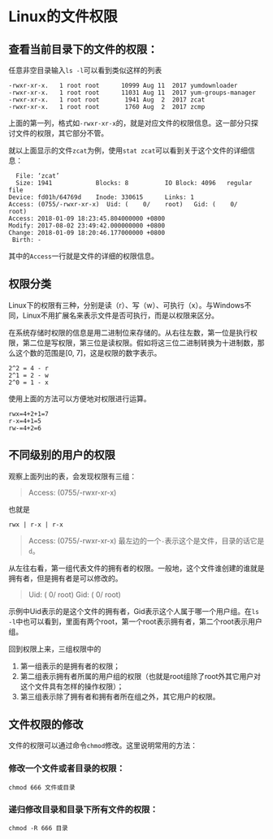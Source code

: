 # Linux的文件权限

## 查看当前目录下的文件的权限：

任意非空目录输入```ls -l```可以看到类似这样的列表

    -rwxr-xr-x.   1 root root      10999 Aug 11  2017 yumdownloader
    -rwxr-xr-x.   1 root root      11031 Aug 11  2017 yum-groups-manager
    -rwxr-xr-x.   1 root root       1941 Aug  2  2017 zcat
    -rwxr-xr-x.   1 root root       1760 Aug  2  2017 zcmp

上面的第一列，格式如```-rwxr-xr-x```的，就是对应文件的权限信息。这一部分只探讨文件的权限，其它部分不管。

就以上面显示的文件```zcat```为例，使用```stat zcat```可以看到关于这个文件的详细信息：

      File: ‘zcat’
      Size: 1941            Blocks: 8          IO Block: 4096   regular file
    Device: fd01h/64769d    Inode: 330615      Links: 1
    Access: (0755/-rwxr-xr-x)  Uid: (    0/    root)   Gid: (    0/    root)
    Access: 2018-01-09 18:23:45.804000000 +0800
    Modify: 2017-08-02 23:49:42.000000000 +0800
    Change: 2018-01-09 18:20:46.177000000 +0800
     Birth: -

其中的```Access```一行就是文件的详细的权限信息。

## 权限分类

Linux下的权限有三种，分别是读（r）、写（w）、可执行（x）。与Windows不同，Linux不用扩展名来表示文件是否可执行，而是以权限来区分。

在系统存储时权限的信息是用二进制位来存储的。从右往左数，第一位是执行权限，第二位是写权限，第三位是读权限。假如将这三位二进制转换为十进制数，那么这个数的范围是[0, 7]，这是权限的数字表示。

    2^2 = 4 - r
    2^1 = 2 - w
    2^0 = 1 - x

使用上面的方法可以方便地对权限进行运算。

    rwx=4+2+1=7
    r-x=4+1=5
    rw-=4+2=6

## 不同级别的用户的权限

观察上面列出的表，会发现权限有三组：

> Access: (0755/-rwxr-xr-x)

也就是

    rwx | r-x | r-x

> Access: (0755/-rwxr-xr-x) 最左边的一个```-```表示这个是文件，目录的话它是```d```。

从左往右看，第一组代表文件的拥有者的权限。一般地，这个文件谁创建的谁就是拥有者，但是拥有者是可以修改的。

> Uid: (    0/    root)    Gid: (    0/    root)

示例中Uid表示的是这个文件的拥有者，Gid表示这个人属于哪一个用户组。在```ls -l```中也可以看到，里面有两个root，第一个root表示拥有者，第二个root表示用户组。

回到权限上来，三组权限中的

1. 第一组表示的是拥有者的权限；
2. 第二组表示拥有者所属的用户组的权限（也就是root组除了root外其它用户对这个文件具有怎样的操作权限）；
3. 第三组表示除了拥有者和拥有者所在组之外，其它用户的权限。

## 文件权限的修改

文件的权限可以通过命令```chmod```修改。这里说明常用的方法：

### 修改一个文件或者目录的权限：

    chmod 666 文件或目录

### 递归修改目录和目录下所有文件的权限：

    chmod -R 666 目录

